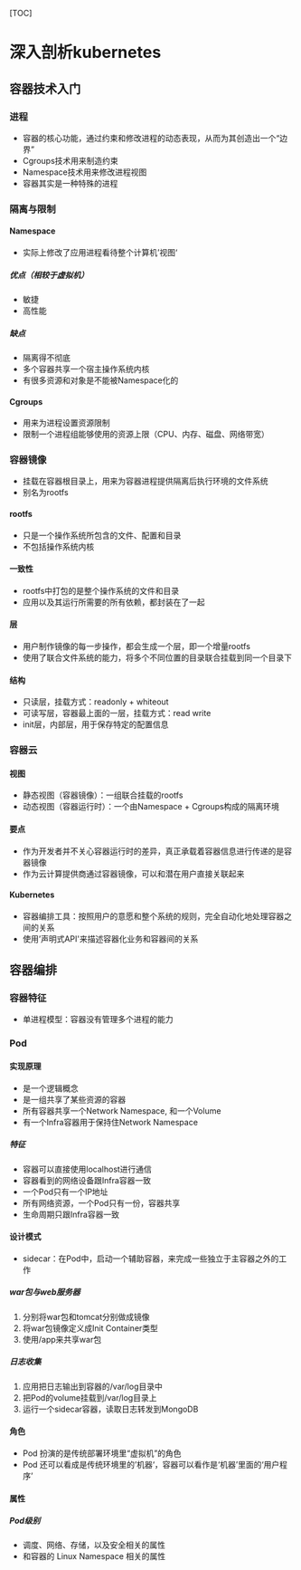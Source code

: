 [TOC]


# 深入剖析kubernetes



## 容器技术入门

### 进程
* 容器的核心功能，通过约束和修改进程的动态表现，从而为其创造出一个“边界”
* Cgroups技术用来制造约束
* Namespace技术用来修改进程视图
* 容器其实是一种特殊的进程

### 隔离与限制

#### Namespace
* 实际上修改了应用进程看待整个计算机’视图‘

##### 优点（相较于虚拟机）
* 敏捷
* 高性能

##### 缺点
* 隔离得不彻底
* 多个容器共享一个宿主操作系统内核
* 有很多资源和对象是不能被Namespace化的


#### Cgroups
* 用来为进程设置资源限制
* 限制一个进程组能够使用的资源上限（CPU、内存、磁盘、网络带宽）


### 容器镜像
* 挂载在容器根目录上，用来为容器进程提供隔离后执行环境的文件系统
* 别名为rootfs

#### rootfs
* 只是一个操作系统所包含的文件、配置和目录
* 不包括操作系统内核

#### 一致性
* rootfs中打包的是整个操作系统的文件和目录
* 应用以及其运行所需要的所有依赖，都封装在了一起

#### 层
* 用户制作镜像的每一步操作，都会生成一个层，即一个增量rootfs
* 使用了联合文件系统的能力，将多个不同位置的目录联合挂载到同一个目录下

#### 结构
* 只读层，挂载方式：readonly + whiteout
* 可读写层，容器最上面的一层，挂载方式：read write
* init层，内部层，用于保存特定的配置信息


### 容器云

#### 视图
* 静态视图（容器镜像）：一组联合挂载的rootfs
* 动态视图（容器运行时）：一个由Namespace + Cgroups构成的隔离环境

#### 要点
* 作为开发者并不关心容器运行时的差异，真正承载着容器信息进行传递的是容器镜像
* 作为云计算提供商通过容器镜像，可以和潜在用户直接关联起来

#### Kubernetes
* 容器编排工具：按照用户的意愿和整个系统的规则，完全自动化地处理容器之间的关系
* 使用’声明式API'来描述容器化业务和容器间的关系



## 容器编排

### 容器特征
* 单进程模型：容器没有管理多个进程的能力


### Pod
#### 实现原理
* 是一个逻辑概念
* 是一组共享了某些资源的容器
* 所有容器共享一个Network Namespace, 和一个Volume
* 有一个Infra容器用于保持住Network Namespace

##### 特征
* 容器可以直接使用localhost进行通信
* 容器看到的网络设备跟Infra容器一致
* 一个Pod只有一个IP地址
* 所有网络资源，一个Pod只有一份，容器共享
* 生命周期只跟Infra容器一致


#### 设计模式
* sidecar：在Pod中，启动一个辅助容器，来完成一些独立于主容器之外的工作

##### war包与web服务器
1. 分别将war包和tomcat分别做成镜像
2. 将war包镜像定义成Init Container类型
3. 使用/app来共享war包

##### 日志收集
1. 应用把日志输出到容器的/var/log目录中
2. 把Pod的volume挂载到/var/log目录上
3. 运行一个sidecar容器，读取日志转发到MongoDB


#### 角色
* Pod 扮演的是传统部署环境里“虚拟机”的角色
* Pod 还可以看成是传统环境里的’机器‘，容器可以看作是‘机器’里面的‘用户程序’

#### 属性 
##### Pod级别
* 调度、网络、存储，以及安全相关的属性
* 和容器的 Linux Namespace 相关的属性
